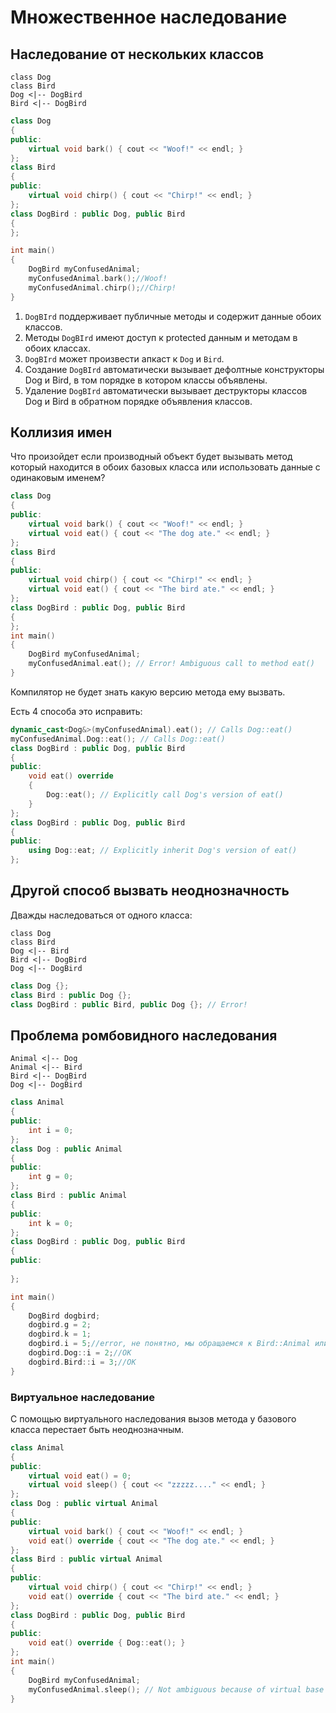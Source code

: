 # Множественное наследование
## Наследование от нескольких классов
```plantuml
class Dog
class Bird
Dog <|-- DogBird
Bird <|-- DogBird
```

```cpp
class Dog
{
public:
	virtual void bark() { cout << "Woof!" << endl; }
};
class Bird
{
public:
	virtual void chirp() { cout << "Chirp!" << endl; }
};
class DogBird : public Dog, public Bird
{
};

int main()
{
	DogBird myConfusedAnimal;
	myConfusedAnimal.bark();//Woof!
	myConfusedAnimal.chirp();//Chirp!
}
```

1. `DogBIrd` поддерживает публичные методы и содержит данные обоих классов.
2. Методы `DogBIrd` имеют доступ к protected данным и методам в обоих классах.
3. `DogBIrd` может произвести апкаст к `Dog` и `Bird`.
4. Создание `DogBIrd` автоматически вызывает дефолтные конструкторы Dog и Bird, в том порядке в котором классы объявлены.
5. Удаление `DogBIrd` автоматически вызывает деструкторы классов Dog и Bird в обратном порядке объявления классов.

## Коллизия имен
Что произойдет если производный объект будет вызывать метод который находится в обоих базовых класса или использовать данные с одинаковым именем?

```cpp
class Dog
{
public:
	virtual void bark() { cout << "Woof!" << endl; }
	virtual void eat() { cout << "The dog ate." << endl; }
};
class Bird
{
public:
	virtual void chirp() { cout << "Chirp!" << endl; }
	virtual void eat() { cout << "The bird ate." << endl; }
};
class DogBird : public Dog, public Bird
{
};
int main()
{
	DogBird myConfusedAnimal;
	myConfusedAnimal.eat(); // Error! Ambiguous call to method eat()
}
```

Компилятор не будет знать какую версию метода ему вызвать.

Есть 4 способа это исправить:
```cpp
dynamic_cast<Dog&>(myConfusedAnimal).eat(); // Calls Dog::eat()
myConfusedAnimal.Dog::eat(); // Calls Dog::eat()
class DogBird : public Dog, public Bird
{
public:
	void eat() override
	{
		Dog::eat(); // Explicitly call Dog's version of eat()
	}
};
class DogBird : public Dog, public Bird
{
public:
	using Dog::eat; // Explicitly inherit Dog's version of eat()
};
```

## Другой способ вызвать неоднозначность
Дважды наследоваться от одного класса:

```plantuml
class Dog
class Bird
Dog <|-- Bird
Bird <|-- DogBird
Dog <|-- DogBird
```

```cpp
class Dog {};
class Bird : public Dog {};
class DogBird : public Bird, public Dog {}; // Error!
```

## Проблема ромбовидного наследования
```plantuml
Animal <|-- Dog
Animal <|-- Bird
Bird <|-- DogBird
Dog <|-- DogBird
```
```cpp
class Animal
{
public:
	int i = 0;
};
class Dog : public Animal
{
public:
	int g = 0;
};
class Bird : public Animal
{
public:
	int k = 0;
};
class DogBird : public Dog, public Bird
{
public:
	
};

int main()
{
	DogBird dogbird;
	dogbird.g = 2;
	dogbird.k = 1;
	dogbird.i = 5;//error, не понятно, мы обращаемся к Bird::Animal или Dog::Animal
	dogbird.Dog::i = 2;//OK
	dogbird.Bird::i = 3;//OK
}
```

### Виртуальное наследование
С помощью виртуального наследования вызов метода у базового класса перестает быть неоднозначным.
```cpp
class Animal
{
public:
    virtual void eat() = 0;
    virtual void sleep() { cout << "zzzzz...." << endl; }
};
class Dog : public virtual Animal
{
public:
    virtual void bark() { cout << "Woof!" << endl; }
    void eat() override { cout << "The dog ate." << endl; }
};
class Bird : public virtual Animal
{
public:
    virtual void chirp() { cout << "Chirp!" << endl; }
    void eat() override { cout << "The bird ate." << endl; }
};
class DogBird : public Dog, public Bird
{
public:
    void eat() override { Dog::eat(); }
};
int main()
{
    DogBird myConfusedAnimal;
    myConfusedAnimal.sleep(); // Not ambiguous because of virtual base class.
}
```